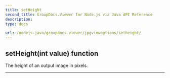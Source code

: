```yaml
---
title: setHeight
second_title: GroupDocs.Viewer for Node.js via Java API Reference
description: 
type: docs

url: /nodejs-java/groupdocs.viewer/jpgviewoptions/setheight/
---
```


## setHeight(int value)  function

 The height of an output image in pixels.
 


---



